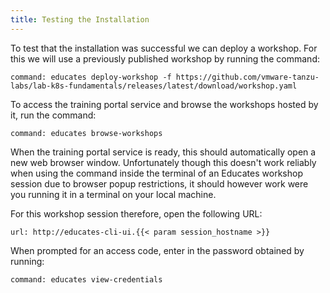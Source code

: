 ```yaml
---
title: Testing the Installation
---
```


To test that the installation was successful we can deploy a workshop. For this
we will use a previously published workshop by running the command:

```terminal:execute
command: educates deploy-workshop -f https://github.com/vmware-tanzu-labs/lab-k8s-fundamentals/releases/latest/download/workshop.yaml
```

To access the training portal service and browse the workshops hosted by it,
run the command:

```terminal:execute
command: educates browse-workshops
```

When the training portal service is ready, this should automatically open a new
web browser window. Unfortunately though this doesn't work reliably when using
the command inside the terminal of an Educates workshop session due to browser
popup restrictions, it should however work were you running it in a terminal on
your local machine.

For this workshop session therefore, open the following URL:

```dashboard:open-url
url: http://educates-cli-ui.{{< param session_hostname >}}
```

When prompted for an access code, enter in the password obtained by running:

```terminal:execute
command: educates view-credentials
```
